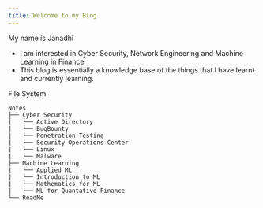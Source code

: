 ```yaml
---
title: Welcome to my Blog
---
```


My name is Janadhi
- I am interested in Cyber Security, Network Engineering and Machine Learning in Finance
- This blog is essentially a knowledge base of the things that I have learnt and currently learning. 

File System 
```
Notes
├── Cyber Security
│   └── Active Directory
|   └── BugBounty
|   └── Penetration Testing
|   └── Security Operations Center
|   └── Linux
|   └── Malware
├── Machine Learning
|   └── Applied ML
|   └── Introduction to ML
|   └── Mathematics for ML
|   └── ML for Quantative Finance
└── ReadMe
```

